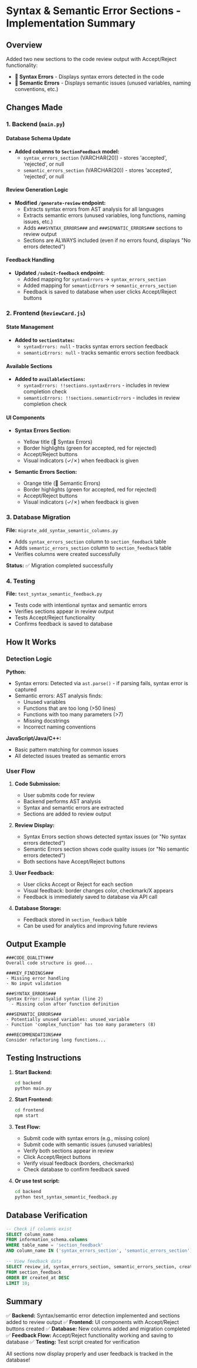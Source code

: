 # Syntax & Semantic Error Sections - Implementation Summary

## Overview
Added two new sections to the code review output with Accept/Reject functionality:
- **📝 Syntax Errors** - Displays syntax errors detected in the code
- **🧠 Semantic Errors** - Displays semantic issues (unused variables, naming conventions, etc.)

## Changes Made

### 1. Backend (`main.py`)

#### Database Schema Update
- **Added columns to `SectionFeedback` model:**
  - `syntax_errors_section` (VARCHAR(20)) - stores 'accepted', 'rejected', or null
  - `semantic_errors_section` (VARCHAR(20)) - stores 'accepted', 'rejected', or null

#### Review Generation Logic
- **Modified `/generate-review` endpoint:**
  - Extracts syntax errors from AST analysis for all languages
  - Extracts semantic errors (unused variables, long functions, naming issues, etc.)
  - Adds `###SYNTAX_ERRORS###` and `###SEMANTIC_ERRORS###` sections to review output
  - Sections are ALWAYS included (even if no errors found, displays "No errors detected")

#### Feedback Handling
- **Updated `/submit-feedback` endpoint:**
  - Added mapping for `syntaxErrors` → `syntax_errors_section`
  - Added mapping for `semanticErrors` → `semantic_errors_section`
  - Feedback is saved to database when user clicks Accept/Reject buttons

### 2. Frontend (`ReviewCard.js`)

#### State Management
- **Added to `sectionStates`:**
  - `syntaxErrors: null` - tracks syntax errors section feedback
  - `semanticErrors: null` - tracks semantic errors section feedback

#### Available Sections
- **Added to `availableSections`:**
  - `syntaxErrors: !!sections.syntaxErrors` - includes in review completion check
  - `semanticErrors: !!sections.semanticErrors` - includes in review completion check

#### UI Components
- **Syntax Errors Section:**
  - Yellow title (📝 Syntax Errors)
  - Border highlights (green for accepted, red for rejected)
  - Accept/Reject buttons
  - Visual indicators (✓/✗) when feedback is given

- **Semantic Errors Section:**
  - Orange title (🧠 Semantic Errors)
  - Border highlights (green for accepted, red for rejected)
  - Accept/Reject buttons
  - Visual indicators (✓/✗) when feedback is given

### 3. Database Migration

**File:** `migrate_add_syntax_semantic_columns.py`
- Adds `syntax_errors_section` column to `section_feedback` table
- Adds `semantic_errors_section` column to `section_feedback` table
- Verifies columns were created successfully

**Status:** ✅ Migration completed successfully

### 4. Testing

**File:** `test_syntax_semantic_feedback.py`
- Tests code with intentional syntax and semantic errors
- Verifies sections appear in review output
- Tests Accept/Reject functionality
- Confirms feedback is saved to database

## How It Works

### Detection Logic

**Python:**
- Syntax errors: Detected via `ast.parse()` - if parsing fails, syntax error is captured
- Semantic errors: AST analysis finds:
  - Unused variables
  - Functions that are too long (>50 lines)
  - Functions with too many parameters (>7)
  - Missing docstrings
  - Incorrect naming conventions

**JavaScript/Java/C++:**
- Basic pattern matching for common issues
- All detected issues treated as semantic errors

### User Flow

1. **Code Submission:**
   - User submits code for review
   - Backend performs AST analysis
   - Syntax and semantic errors are extracted
   - Sections are added to review output

2. **Review Display:**
   - Syntax Errors section shows detected syntax issues (or "No syntax errors detected")
   - Semantic Errors section shows code quality issues (or "No semantic errors detected")
   - Both sections have Accept/Reject buttons

3. **User Feedback:**
   - User clicks Accept or Reject for each section
   - Visual feedback: border changes color, checkmark/X appears
   - Feedback is immediately saved to database via API call

4. **Database Storage:**
   - Feedback stored in `section_feedback` table
   - Can be used for analytics and improving future reviews

## Output Example

```
###CODE_QUALITY###
Overall code structure is good...

###KEY_FINDINGS###
- Missing error handling
- No input validation

###SYNTAX_ERRORS###
Syntax Error: invalid syntax (line 2)
  - Missing colon after function definition

###SEMANTIC_ERRORS###
- Potentially unused variables: unused_variable
- Function 'complex_function' has too many parameters (8)

###RECOMMENDATIONS###
Consider refactoring long functions...
```

## Testing Instructions

1. **Start Backend:**
   ```bash
   cd backend
   python main.py
   ```

2. **Start Frontend:**
   ```bash
   cd frontend
   npm start
   ```

3. **Test Flow:**
   - Submit code with syntax errors (e.g., missing colon)
   - Submit code with semantic issues (unused variables)
   - Verify both sections appear in review
   - Click Accept/Reject buttons
   - Verify visual feedback (borders, checkmarks)
   - Check database to confirm feedback saved

4. **Or use test script:**
   ```bash
   cd backend
   python test_syntax_semantic_feedback.py
   ```

## Database Verification

```sql
-- Check if columns exist
SELECT column_name 
FROM information_schema.columns 
WHERE table_name = 'section_feedback' 
AND column_name IN ('syntax_errors_section', 'semantic_errors_section');

-- View feedback data
SELECT review_id, syntax_errors_section, semantic_errors_section, created_at 
FROM section_feedback 
ORDER BY created_at DESC 
LIMIT 10;
```

## Summary

✅ **Backend:** Syntax/semantic error detection implemented and sections added to review output
✅ **Frontend:** UI components with Accept/Reject buttons created
✅ **Database:** New columns added and migration completed
✅ **Feedback Flow:** Accept/Reject functionality working and saving to database
✅ **Testing:** Test script created for verification

All sections now display properly and user feedback is tracked in the database!

